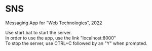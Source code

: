 # SNS
Messaging App for "Web Technologies", 2022

Use start.bat to start the server.\
In order to use the app, use the link "localhost:8000"\
To stop the server, use CTRL+C followed by an "Y" when prompted.
